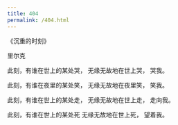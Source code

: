 ```yaml
---
title: 404
permalink: /404.html
---
```


《沉重的时刻》

里尔克



此刻，有谁在世上的某处哭，
无缘无故地在世上哭，
哭我。

此刻，有谁在夜里的某处笑，
无缘无故地在夜里笑，
笑我。

此刻，有谁在世上的某处走，
无缘无故地在世上走，
走向我。

此刻，有谁在世上的某处死
无缘无故地在世上死，
望着我。

